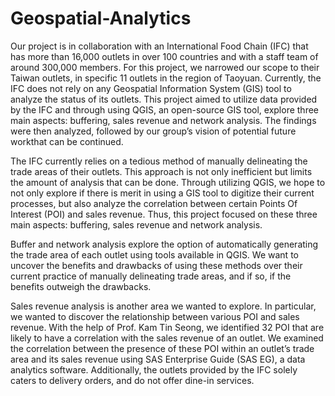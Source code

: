# Geospatial-Analytics

Our project is in collaboration with an International Food Chain (IFC) that has more than 16,000 outlets in over 100 countries and with a staff team of around 300,000 members. For this project, we narrowed our scope to their Taiwan outlets, in specific 11 outlets in the region of Taoyuan. Currently, the IFC does not rely on any Geospatial Information System (GIS) tool to analyze the status of its outlets. This project aimed to utilize data provided by the IFC and through using QGIS, an open-source GIS tool, explore three main aspects: buffering, sales revenue and network analysis. The findings were then analyzed, followed by our group’s vision of potential future workthat can be continued.

The IFC currently relies on a tedious method of manually delineating the trade areas of their outlets. This approach is not only inefficient but limits the amount of analysis that can be done. Through utilizing QGIS, we hope to not only explore if there is merit in using a GIS tool to digitize their current processes, but also analyze the correlation between certain Points Of Interest (POI) and sales revenue. Thus, this project focused on these three main aspects: buffering, sales revenue and network analysis.

Buffer and network analysis explore the option of automatically generating the trade area of each outlet using tools available in QGIS. We want to uncover the benefits and drawbacks of using these methods over their current practice of manually delineating trade areas, and if so, if the benefits outweigh the drawbacks.

Sales revenue analysis is another area we wanted to explore. In particular, we wanted to discover the relationship between various POI and sales revenue. With the help of Prof. Kam Tin Seong, we identified 32 POI that are likely to have a correlation with the sales revenue of an outlet. We examined the correlation between the presence of these POI within an outlet’s trade area and its sales revenue using SAS Enterprise Guide (SAS EG), a data analytics software. Additionally, the outlets provided by the IFC solely caters to delivery orders, and do not offer dine-in services.
